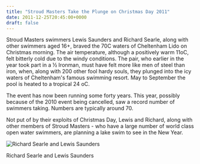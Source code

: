 ```yaml
---
title: "Stroud Masters Take the Plunge on Christmas Day 2011"
date: 2011-12-25T20:45:00+0000
draft: false
---
```

Stroud Masters swimmers Lewis Saunders and Richard Searle, along with other swimmers aged 16+, braved the 70C waters of Cheltenham Lido on Christmas morning. The air temperature, although a positively warm 11oC, felt bitterly cold due to the windy conditions.
The pair, who earlier in the year took part in a ½ Ironman, must have felt more like men of steel than iron, when, along with 200 other fool hardy souls, they plunged into the icy waters of Cheltenham's famous swimming resort. May to September the pool is heated to a tropical 24 oC.

The event has now been running some forty years. This year, possibly because of the 2010 event being cancelled, saw a record number of swimmers taking. Numbers are typically around 70.

Not put of by their exploits of Christmas Day, Lewis and Richard, along with other members of Stroud Masters - who have a large number of world class open water swimmers, are planning a lake swim to see in the New Year.

![Richard Searle and Lewis Saunders](/images/2015/01/rsandls2011.jpg)

Richard Searle and Lewis Saunders

